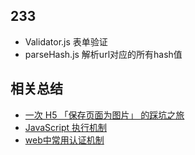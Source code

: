 233
---

* Validator.js 表单验证
* parseHash.js 解析url对应的所有hash值

相关总结
-------
* [一次 H5 「保存页面为图片」 的踩坑之旅](https://juejin.im/post/5a17c5e26fb9a04527254689)
* [JavaScript 执行机制](https://juejin.im/post/59e85eebf265da430d571f89)
* [web中常用认证机制](https://chenhuichao.com/2017/03/13/fe/web-auth/)
